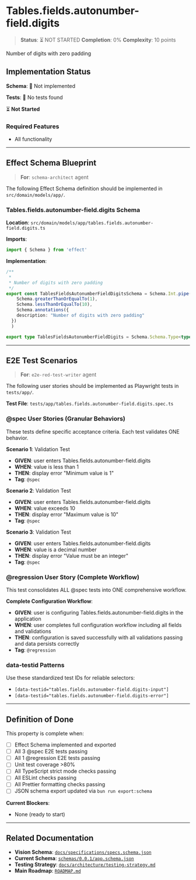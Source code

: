 # Tables.fields.autonumber-field.digits

> **Status**: ⏳ NOT STARTED
> **Completion**: 0%
> **Complexity**: 10 points

Number of digits with zero padding

## Implementation Status

**Schema**: 🔴 Not implemented

**Tests**: 🔴 No tests found

⏳ **Not Started**

### Required Features

- All functionality

---

## Effect Schema Blueprint

> **For**: `schema-architect` agent

The following Effect Schema definition should be implemented in `src/domain/models/app/`.

### Tables.fields.autonumber-field.digits Schema

**Location**: `src/domain/models/app/tables.fields.autonumber-field.digits.ts`

**Imports**:

```typescript
import { Schema } from 'effect'
```

**Implementation**:

```typescript
/**
 * 
 * Number of digits with zero padding
 */
export const TablesFieldsAutonumberFieldDigitsSchema = Schema.Int.pipe(
    Schema.greaterThanOrEqualTo(1),
    Schema.lessThanOrEqualTo(10),
    Schema.annotations({
    description: "Number of digits with zero padding"
  })
  )

export type TablesFieldsAutonumberFieldDigits = Schema.Schema.Type<typeof TablesFieldsAutonumberFieldDigitsSchema>
```

---

## E2E Test Scenarios

> **For**: `e2e-red-test-writer` agent

The following user stories should be implemented as Playwright tests in `tests/app/`.

**Test File**: `tests/app/tables.fields.autonumber-field.digits.spec.ts`

### @spec User Stories (Granular Behaviors)

These tests define specific acceptance criteria. Each test validates ONE behavior.

**Scenario 1**: Validation Test

- **GIVEN**: user enters Tables.fields.autonumber-field.digits
- **WHEN**: value is less than 1
- **THEN**: display error "Minimum value is 1"
- **Tag**: `@spec`

**Scenario 2**: Validation Test

- **GIVEN**: user enters Tables.fields.autonumber-field.digits
- **WHEN**: value exceeds 10
- **THEN**: display error "Maximum value is 10"
- **Tag**: `@spec`

**Scenario 3**: Validation Test

- **GIVEN**: user enters Tables.fields.autonumber-field.digits
- **WHEN**: value is a decimal number
- **THEN**: display error "Value must be an integer"
- **Tag**: `@spec`

### @regression User Story (Complete Workflow)

This test consolidates ALL @spec tests into ONE comprehensive workflow.

**Complete Configuration Workflow**:

- **GIVEN**: user is configuring Tables.fields.autonumber-field.digits in the application
- **WHEN**: user completes full configuration workflow including all fields and validations
- **THEN**: configuration is saved successfully with all validations passing and data persists correctly
- **Tag**: `@regression`

### data-testid Patterns

Use these standardized test IDs for reliable selectors:

- `[data-testid="tables.fields.autonumber-field.digits-input"]`
- `[data-testid="tables.fields.autonumber-field.digits-error"]`

---

## Definition of Done

This property is complete when:

- [ ] Effect Schema implemented and exported
- [ ] All 3 @spec E2E tests passing
- [ ] All 1 @regression E2E tests passing
- [ ] Unit test coverage >80%
- [ ] All TypeScript strict mode checks passing
- [ ] All ESLint checks passing
- [ ] All Prettier formatting checks passing
- [ ] JSON schema export updated via `bun run export:schema`

**Current Blockers**:

- None (ready to start)

---

## Related Documentation

- **Vision Schema**: [`docs/specifications/specs.schema.json`](../specs.schema.json)
- **Current Schema**: [`schemas/0.0.1/app.schema.json`](../../schemas/0.0.1/app.schema.json)
- **Testing Strategy**: [`docs/architecture/testing-strategy.md`](../../architecture/testing-strategy.md)
- **Main Roadmap**: [`ROADMAP.md`](../../../ROADMAP.md)
